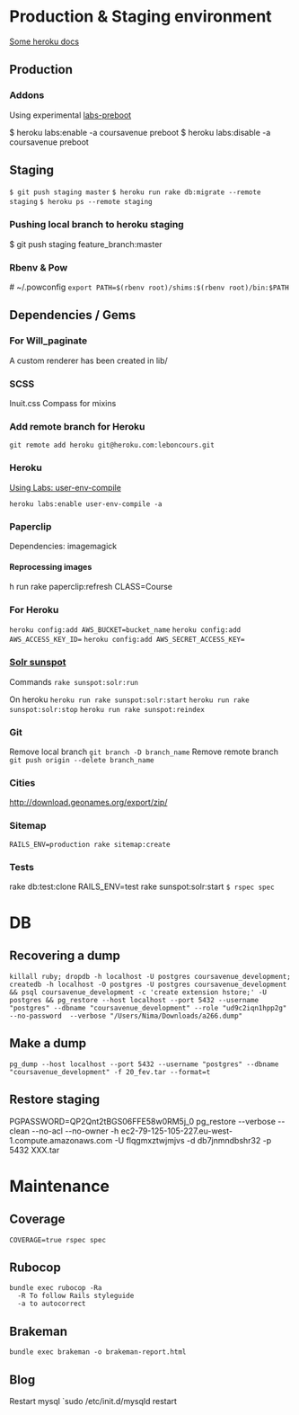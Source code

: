 # Production & Staging environment

[Some heroku docs](https://devcenter.heroku.com/articles/multiple-environments)

## Production

### Addons

Using experimental [labs-preboot](https://devcenter.heroku.com/articles/labs-preboot)

$ heroku labs:enable -a coursavenue preboot
$ heroku labs:disable -a coursavenue preboot

## Staging

`$ git push staging master`
`$ heroku run rake db:migrate --remote staging`
`$ heroku ps --remote staging`

### Pushing local branch to heroku staging
$ git push staging feature_branch:master

### Rbenv & Pow

\# ~/.powconfig
`export PATH=$(rbenv root)/shims:$(rbenv root)/bin:$PATH`

## Dependencies / Gems

### For Will_paginate
A custom renderer has been created in lib/

### SCSS
Inuit.css
Compass for mixins

### Add remote branch for Heroku
`git remote add heroku git@heroku.com:leboncours.git`


### Heroku

[Using Labs: user-env-compile](https://devcenter.heroku.com/articles/labs-user-env-compile#use-case)

    heroku labs:enable user-env-compile -a

### Paperclip

Dependencies: imagemagick

#### Reprocessing images
h run rake paperclip:refresh CLASS=Course

### For Heroku

`heroku config:add AWS_BUCKET=bucket_name`
`heroku config:add AWS_ACCESS_KEY_ID=`
`heroku config:add AWS_SECRET_ACCESS_KEY=`

### [Solr sunspot](https://github.com/sunspot/sunspot#readme)
Commands
`rake sunspot:solr:run`

On heroku
`heroku run rake sunspot:solr:start`
`heroku run rake sunspot:solr:stop`
`heroku run rake sunspot:reindex`


### Git
Remove local branch
`git branch -D branch_name`
Remove remote branch
`git push origin --delete branch_name`

### Cities
http://download.geonames.org/export/zip/

### Sitemap

`RAILS_ENV=production rake sitemap:create`

### Tests
rake db:test:clone
RAILS_ENV=test rake sunspot:solr:start
`$ rspec spec`

# DB

## Recovering a dump
    killall ruby; dropdb -h localhost -U postgres coursavenue_development; createdb -h localhost -O postgres -U postgres coursavenue_development && psql coursavenue_development -c 'create extension hstore;' -U postgres && pg_restore --host localhost --port 5432 --username "postgres" --dbname "coursavenue_development" --role "ud9c2iqn1hpp2g" --no-password  --verbose "/Users/Nima/Downloads/a266.dump"

## Make a dump
    pg_dump --host localhost --port 5432 --username "postgres" --dbname "coursavenue_development" -f 20_fev.tar --format=t

## Restore staging
PGPASSWORD=QP2Qnt2tBGS06FFE58w0RM5j_0 pg_restore --verbose --clean --no-acl --no-owner -h ec2-79-125-105-227.eu-west-1.compute.amazonaws.com -U flqgmxztwjmjvs -d db7jnmndbshr32 -p 5432 XXX.tar

# Maintenance

## Coverage

    COVERAGE=true rspec spec

## Rubocop
    bundle exec rubocop -Ra
      -R To follow Rails styleguide
      -a to autocorrect

## Brakeman
`bundle exec brakeman -o brakeman-report.html`


## Blog

Restart mysql
`sudo /etc/init.d/mysqld restart
